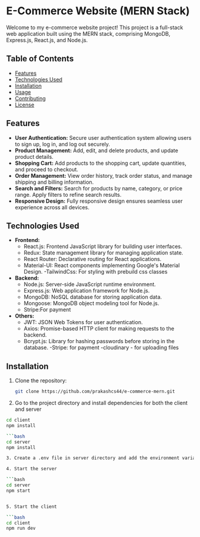 # E-Commerce Website (MERN Stack)

Welcome to my e-commerce website project! This project is a full-stack web application built using the MERN stack, comprising MongoDB, Express.js, React.js, and Node.js. 

## Table of Contents

- [Features](#features)
- [Technologies Used](#technologies-used)
- [Installation](#installation)
- [Usage](#usage)
- [Contributing](#contributing)
- [License](#license)

## Features

- **User Authentication:** Secure user authentication system allowing users to sign up, log in, and log out securely.
- **Product Management:** Add, edit, and delete products, and update product details.
- **Shopping Cart:** Add products to the shopping cart, update quantities, and proceed to checkout.
- **Order Management:** View order history, track order status, and manage shipping and billing information.
- **Search and Filters:** Search for products by name, category, or price range. Apply filters to refine search results.
- **Responsive Design:** Fully responsive design ensures seamless user experience across all devices.

## Technologies Used

- **Frontend:**
  - React.js: Frontend JavaScript library for building user interfaces.
  - Redux: State management library for managing application state.
  - React Router: Declarative routing for React applications.
  - Material-UI: React components implementing Google's Material Design.
  -TailwindCss: For styling with prebuild css classes
- **Backend:**
  - Node.js: Server-side JavaScript runtime environment.
  - Express.js: Web application framework for Node.js.
  - MongoDB: NoSQL database for storing application data.
  - Mongoose: MongoDB object modeling tool for Node.js.
  - Stripe:For payment
- **Others:**
  - JWT: JSON Web Tokens for user authentication.
  - Axios: Promise-based HTTP client for making requests to the backend.
  - Bcrypt.js: Library for hashing passwords before storing in the database.
  -Stripe: for payment
  -cloudinary - for uploading files

## Installation

1. Clone the repository:

   ```bash
   git clone https://github.com/prakashcs44/e-commerce-mern.git

2. Go to the project directory and install dependencies for both the client and server

 ```bash
 cd client
 npm install

 ```bash
 cd server
 npm install

3. Create a .env file in server directory and add the environment variables as shown in the .env.example files.

4. Start the server

 ```bash
 cd server
 npm start


 5. Start the client

 ```bash
 cd client
 npm run dev
 

 

